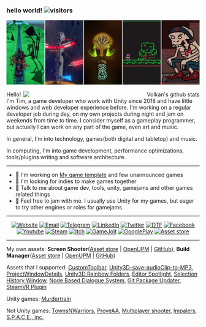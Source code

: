 ### hello world!   ![visitors](https://visitor-badge.glitch.me/badge?page_id=Team-on.Team-on)

![Header](Header/Header1.jpg)

<p align="right">
  <a href="https://github.com/anuraghazra/github-readme-stats">
    <img width="460" align="right" alt="Volkan's github stats" src="https://github-readme-stats.vercel.app/api?username=Team-on&count_private=true&show_icons=true&include_all_commits=true&theme=dark" />
<!---   <img width="460" align="right" alt="Volkan's github stats" src="https://github-readme-stats.vercel.app/api/top-langs/?username=Team-on&layout=compact" /> --->
  </a>
</p>

Hello! I'm Tim, a game developer who work with Unity since 2018 and have little windows and web developer experience before. I'm working on a regular developer job during day, on my own projects during night and jam on weekends from time to time. I consider myself as a gameplay programmer, but actually I can work on any part of the game, even art and music.

In general, I'm into technology, games(both digital and tabletop) and music.

In computing, I'm into game development, performance optimizations, tools/plugins writing and software architecture.

--------------

- 🔨 I'm working on [My game template](https://github.com/Team-on/UnityGameTemplate) and few unannounced games
- 👯 I'm looking for indies to make games together
- 💬 Talk to me about game dev, tools, unity, gamejams and other games related things
- 🍯 Feel free to jam with me. I usually use Unity for my games, but eager to try other engines or roles for gamejams

--------------

<p align="center">
<a href="https://team-on.github.io/"><img alt="Website" src="https://img.shields.io/badge/Website-team--on.github.io-blue?style=flat-square&logo=google-chrome"></a>
<a href="mailto:timonsol13@gmail.com"><img alt="Email" src="https://img.shields.io/badge/Email-timonsol13@gmail.com-blue?style=flat-square&logo=gmail"></a>
<a href="https://t.me/Team0on"><img alt="Telegram" src="https://img.shields.io/badge/telegram-Team0on-blue?style=flat-square&logo=telegram"></a>
<a href="https://www.linkedin.com/in/timofeii-solonchuk-29030a167/"><img alt="LinkedIn" src="https://img.shields.io/badge/LinkedIn-Timofeii%20Solonchuk-blue?style=flat-square&logo=linkedin"></a>
<a href="https://twitter.com/team_on0"><img alt="Twitter" src="https://img.shields.io/badge/Twitter-team__on0-blue?style=flat-square&logo=twitter"></a>
<a href="https://dtf.ru/u/70674-team-on"><img alt="DTF" src="https://img.shields.io/badge/DTF-team__on0-blue?style=flat-square&logo=dtf"></a>
<a href="https://www.facebook.com/teamonsol/"><img alt="Facebook" src="https://img.shields.io/badge/Facebook-team__on0-blue?style=flat-square&logo=facebook"></a>
<a href="https://www.youtube.com/channel/UCIr2wSWnIb9JJ-MV66JqIJw/"><img alt="Youtube" src="https://img.shields.io/badge/Youtube-team__on0-blue?style=flat-square&logo=Youtube"></a>
<a href="https://steamcommunity.com/id/team_on_"><img alt="Steam" src="https://img.shields.io/badge/Steam-Team--on-blue?style=flat-square&logo=steam"></a>
<a href="https://teamon.itch.io/"><img alt="Itch" src="https://img.shields.io/badge/Itch-Team--on-blue?style=flat-square&logo=itch.io"></a>
<a href="https://gamejolt.com/@Team-on"><img alt="GameJolt" src="https://img.shields.io/badge/Game Jolt-Team--on-blue?style=flat-square&logo=game-jolt"></a>
<a href="https://play.google.com/store/apps/dev?id=8670524838690116021"><img alt="GooglePlay" src="https://img.shields.io/badge/Google Play-Team--on-blue?style=flat-square&logo=Google-Play"></a>
<a href="https://assetstore.unity.com/publishers/50926?preview=1"><img alt="Asset store" src="https://img.shields.io/badge/Asset store-Team--on-blue?style=flat-square&logo=Unity"></a>
</p>

--------------

My own assets: **Screen Shooter**([Asset store](https://assetstore.unity.com/packages/slug/188939) | [OpenUPM](https://openupm.com/packages/com.teamon.screenshooter.html) | [GitHub](https://github.com/Team-on/UnityScreenShooter)), **Build Manager**([Asset store](https://assetstore.unity.com/packages/slug/188940) | [OpenUPM](https://openupm.com/packages/com.teamon.buildmanager.html) | [GitHub](https://github.com/Team-on/UnityBuildManager))

Assets that I supported: [CustomToolbar](https://github.com/Team-on/CustomToolbar), [Unity3D-save-audioClip-to-MP3](https://github.com/Team-on/Unity3D-save-audioClip-to-MP3), [ProjectWindowDetails](https://github.com/Team-on/ProjectWindowDetails), [Unity3D Rainbow Folders](https://github.com/Team-on/unity3d-rainbow-folders), [Editor Spotlight](https://github.com/Team-on/unity-editor-spotlight), [Selection History Window](https://github.com/Team-on/unity-history-window), [Node Based Dialogue System](https://github.com/Team-on/NodeBasedDialogueSystem), [Git Package Updater](https://github.com/Team-on/UnityGitPackageUpdater), [SteamVR Plugin](https://github.com/Team-on/steamvr_unity_plugin)

Unity games: [Murdertrain](https://github.com/savik-games/Murdertrain-A-Comin)

Not Unity games: [TownsNWarriors](https://github.com/Team-on/TownsNWarriors), [ProveAA](https://github.com/Team-on/ProveAA), [Multiplayer shooter](https://github.com/Team-on/Multiplayer-shooter), [Impalers](https://github.com/Team-on/Impalers), [S.P.A.C.E., inc.](https://github.com/Team-on/LD42)
